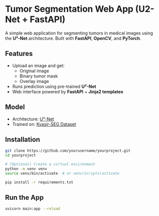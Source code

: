 # Tumor Segmentation Web App (U2-Net + FastAPI)

A simple web application for segmenting tumors in medical images using the **U²-Net** architecture. Built with **FastAPI**, **OpenCV**, and **PyTorch**.

## Features

- Upload an image and get:
  - Original image
  - Binary tumor mask
  - Overlay image
- Runs prediction using pre-trained **U²-Net**
- Web interface powered by **FastAPI** + **Jinja2 templates**

## Model

- Architecture: [U²-Net](https://arxiv.org/abs/2005.09007)
- Trained on: [Kvasir-SEG Dataset](https://datasets.simula.no/kvasir-seg/)

## Installation

```bash
git clone https://github.com/yourusername/yourproject.git
cd yourproject

# (Optional) Create a virtual environment
python -m venv venv
source venv/bin/activate  # or venv\Scripts\activate

pip install -r requirements.txt
```
## Run the App
```bash
uvicorn main:app --reload
```
